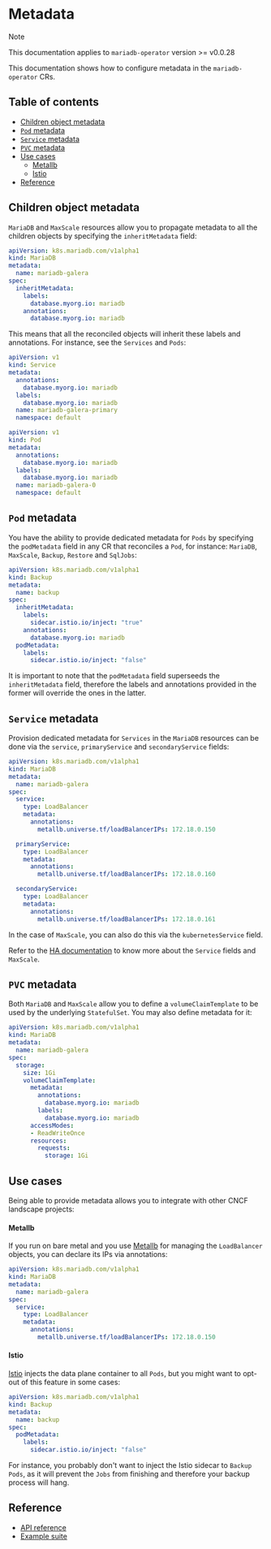 # Metadata

> [!NOTE]  
> This documentation applies to `mariadb-operator` version >= v0.0.28

This documentation shows how to configure metadata in the `mariadb-operator` CRs.

## Table of contents
<!-- toc -->
- [Children object metadata](#children-object-metadata)
- [<code>Pod</code> metadata](#pod-metadata)
- [<code>Service</code> metadata](#service-metadata)
- [<code>PVC</code> metadata](#pvc-metadata)
- [Use cases](#use-cases)
    - [Metallb](#metallb)
    - [Istio](#istio)
- [Reference](#reference)
<!-- /toc -->

## Children object metadata

`MariaDB` and `MaxScale` resources allow you to propagate metadata to all the children objects by specifying the `inheritMetadata` field:

```yaml
apiVersion: k8s.mariadb.com/v1alpha1
kind: MariaDB
metadata:
  name: mariadb-galera
spec:
  inheritMetadata:
    labels:
      database.myorg.io: mariadb
    annotations:
      database.myorg.io: mariadb
```

This means that all the reconciled objects will inherit these labels and annotations. For instance, see the `Services` and `Pods`:

```yaml
apiVersion: v1
kind: Service
metadata:
  annotations:
    database.myorg.io: mariadb
  labels:
    database.myorg.io: mariadb
  name: mariadb-galera-primary
  namespace: default
``` 

```yaml
apiVersion: v1
kind: Pod
metadata:
  annotations:
    database.myorg.io: mariadb
  labels:
    database.myorg.io: mariadb
  name: mariadb-galera-0
  namespace: default
``` 

## `Pod` metadata

You have the ability to provide dedicated metadata for `Pods` by specifying the `podMetadata` field in any CR that reconciles a `Pod`, for instance: `MariaDB`, `MaxScale`, `Backup`, `Restore` and `SqlJobs`:

```yaml
apiVersion: k8s.mariadb.com/v1alpha1
kind: Backup
metadata:
  name: backup
spec:
  inheritMetadata:
    labels:
      sidecar.istio.io/inject: "true"
    annotations:
      database.myorg.io: mariadb
  podMetadata:
    labels:
      sidecar.istio.io/inject: "false"
```

It is important to note that the `podMetadata` field superseeds the `inheritMetadata` field, therefore the labels and annotations provided in the former will override the ones in the latter.

## `Service` metadata

Provision dedicated metadata for `Services` in the `MariaDB` resources can be done via the `service`, `primaryService` and `secondaryService` fields:

```yaml
apiVersion: k8s.mariadb.com/v1alpha1
kind: MariaDB
metadata:
  name: mariadb-galera
spec:
  service:
    type: LoadBalancer
    metadata:
      annotations:
        metallb.universe.tf/loadBalancerIPs: 172.18.0.150

  primaryService:
    type: LoadBalancer
    metadata:
      annotations:
        metallb.universe.tf/loadBalancerIPs: 172.18.0.160

  secondaryService:
    type: LoadBalancer
    metadata:
      annotations:
        metallb.universe.tf/loadBalancerIPs: 172.18.0.161
```

In the case of `MaxScale`, you can also do this via the `kubernetesService` field.

Refer to the [HA documentation](./HA.md) to know more about the `Service` fields and `MaxScale`.

## `PVC` metadata

Both `MariaDB` and `MaxScale` allow you to define a `volumeClaimTemplate` to be used by the underlying `StatefulSet`. You may also define metadata for it:

```yaml
apiVersion: k8s.mariadb.com/v1alpha1
kind: MariaDB
metadata:
  name: mariadb-galera
spec:
  storage:
    size: 1Gi
    volumeClaimTemplate:
      metadata:
        annotations:
          database.myorg.io: mariadb
        labels:
          database.myorg.io: mariadb
      accessModes:
      - ReadWriteOnce
      resources:
        requests:
          storage: 1Gi
```

## Use cases

Being able to provide metadata allows you to integrate with other CNCF landscape projects:

#### Metallb

If you run on bare metal and you use [Metallb](https://metallb.universe.tf/) for managing the `LoadBalancer` objects, you can declare its IPs via annotations:

```yaml
apiVersion: k8s.mariadb.com/v1alpha1
kind: MariaDB
metadata:
  name: mariadb-galera
spec:
  service:
    type: LoadBalancer
    metadata:
      annotations:
        metallb.universe.tf/loadBalancerIPs: 172.18.0.150
```

#### Istio

[Istio](https://istio.io/) injects the data plane container to all `Pods`, but you might want to opt-out of this feature in some cases:

```yaml
apiVersion: k8s.mariadb.com/v1alpha1
kind: Backup
metadata:
  name: backup
spec:
  podMetadata:
    labels:
      sidecar.istio.io/inject: "false"
```

For instance, you probably don't want to inject the Istio sidecar to `Backup` `Pods`, as it will prevent the `Jobs` from finishing and therefore your backup process will hang.

## Reference
- [API reference](./API_REFERENCE.md)
- [Example suite](../examples/)
